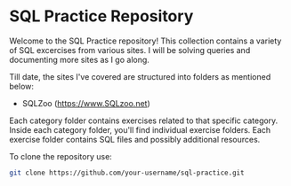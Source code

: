 # SQL Practice Repository

Welcome to the SQL Practice repository! This collection contains a variety of SQL excercises from various sites. I will be solving queries and documenting more sites as I go along. 


Till date, the sites I've covered are structured into folders as mentioned below:

- SQLZoo  (https://www.SQLzoo.net)

Each category folder contains exercises related to that specific category. Inside each category folder, you'll find individual exercise folders. Each exercise folder contains SQL files and possibly additional resources.



To clone the repository use: 

   ```sh
   git clone https://github.com/your-username/sql-practice.git
